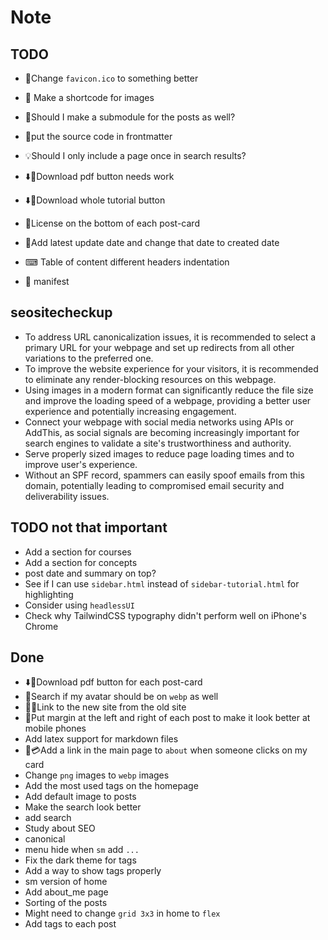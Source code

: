 # Note

## TODO

* 🎇Change `favicon.ico` to something better
* 🌄 Make a shortcode for images
* 🪾Should I make a submodule for the posts as well?
* 🔗put the source code in frontmatter
* 💡Should I only include a page once in search results?

* ⬇️📄Download pdf button needs work
* ⬇️📄Download whole tutorial button
* 🪪License on the bottom of each post-card
* 📅Add latest update date and change that date to created date

* ⌨ Table of content different headers indentation
* 🤖 manifest

## seositecheckup

* To address URL canonicalization issues, it is recommended to select a primary URL for your webpage and set up
  redirects from all other variations to the preferred one.
* To improve the website experience for your visitors, it is recommended to eliminate any render-blocking resources on
  this webpage.
* Using images in a modern format can significantly reduce the file size and improve the loading speed of a webpage,
  providing a better user experience and potentially increasing engagement.
* Connect your webpage with social media networks using APIs or AddThis, as social signals are becoming increasingly
  important for search engines to validate a site's trustworthiness and authority.
* Serve properly sized images to reduce page loading times and to improve user's experience.
* Without an SPF record, spammers can easily spoof emails from this domain, potentially leading to compromised email
  security and deliverability issues.

## TODO not that important

* Add a section for courses
* Add a section for concepts
* post date and summary on top?
* See if I can use `sidebar.html` instead of `sidebar-tutorial.html`
  for highlighting
* Consider using `headlessUI`
* Check why TailwindCSS typography didn't perform well on iPhone's Chrome

## Done

* ⬇️📄Download pdf button for each post-card
* 🌠Search if my avatar should be on `webp` as well
* 🔗🆕Link to the new site from the old site
* 📏Put margin at the left and right of each post to make it look better at mobile phones
* Add latex support for markdown files
* 🔗💳Add a link in the main page to `about`
  when someone clicks on my card
* Change `png` images to `webp` images
* Add the most used tags on the homepage
* Add default image to posts
* Make the search look better
* add search
* Study about SEO
* canonical
* menu hide when `sm` add `...`
* Fix the dark theme for tags
* Add a way to show tags properly
* sm version of home
* Add about_me page
* Sorting of the posts
* Might need to change `grid 3x3` in home to `flex`
* Add tags to each post
